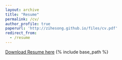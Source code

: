 ```yaml
---
layout: archive
title: "Resume"
permalink: /cv/
author_profile: true
paperurl: 'http://zihesong.github.io/files/cv.pdf'
redirect_from:
  - /resume
---
```


[Download Resume here](http://zihesong.github.io/files/cv.pdf)
{% include base_path %}
